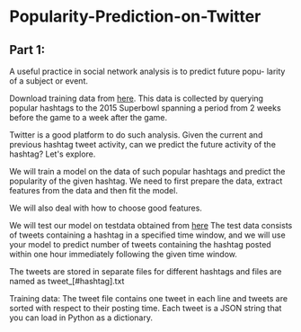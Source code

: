 # Popularity-Prediction-on-Twitter

## Part 1:
A useful practice in social network analysis is to predict future popu-
larity of a subject or event.

Download training data from [here](https://ucla.box.com/s/nv9td9kvvfvg3tya0dlvbs1kn5o87gmv). This data is collected by querying popular hashtags to the 2015 Superbowl spanning a period from 2 weeks before the game to a week after the game. 

Twitter is a good platform to do such analysis. Given the current and previous hashtag tweet activity, can we predict the future activity of the hashtag? Let's explore. 

We will train a model on the data of such popular hashtags and predict the popularity of the given hashtag. We need to first prepare the data, extract features from the data and then fit the model. 

We will also deal with how to choose good features. 

We will test our model on testdata obtained from [here](https://ucla.box.com/s/ojvvthudugp9d2gze5nuep9ogwjydnur)
The test data consists of
tweets containing a hashtag in a specified time window, and we will use your model
to predict number of tweets containing the hashtag posted within one hour immediately
following the given time window.

The tweets are stored in separate files for different hashtags and files
are named as tweet_[#hashtag].txt 

Training data: The tweet file contains one tweet in each line and tweets are sorted with respect
to their posting time. Each tweet is a JSON string that you can load in Python as a
dictionary.
